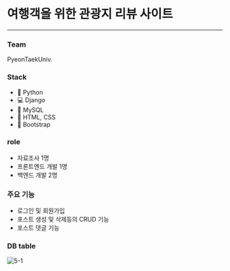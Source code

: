<h1>여행객을 위한 관광지 리뷰 사이트</h1>
<hr/>
<h3> Team </h3>
PyeonTaekUniv.

<h3> Stack </h3>
<ul>
 <li>🥀 Python</li>
 <li>💻 Django</li>
 <li>🎢 MySQL</li>
 <li>🔧 HTML, CSS</li>
 <li>🥀 Bootstrap</li>
</ul>

<h3> role </h3>
<ul>
 <li>자료조사 1명</li>
 <li>프론트엔드 개발 1명 </li>
 <li>백엔드 개발 2명 </li>
</ul> 

<h3>주요 기능</h3>
<ul>
 <li>로그인 및 회원가입</li>
 <li>포스트 생성 및 삭제등의 CRUD 기능</li>
 <li>포스트 댓글 기능</li>
</ul> 
 
<h3> DB table </h3>


![5-1](https://user-images.githubusercontent.com/101616106/210490686-83f179f9-3058-4a18-a626-8acdf9fb2f93.png)


